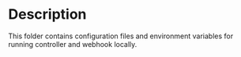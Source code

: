 # Description
This folder contains configuration files and environment variables for running controller and webhook locally.
